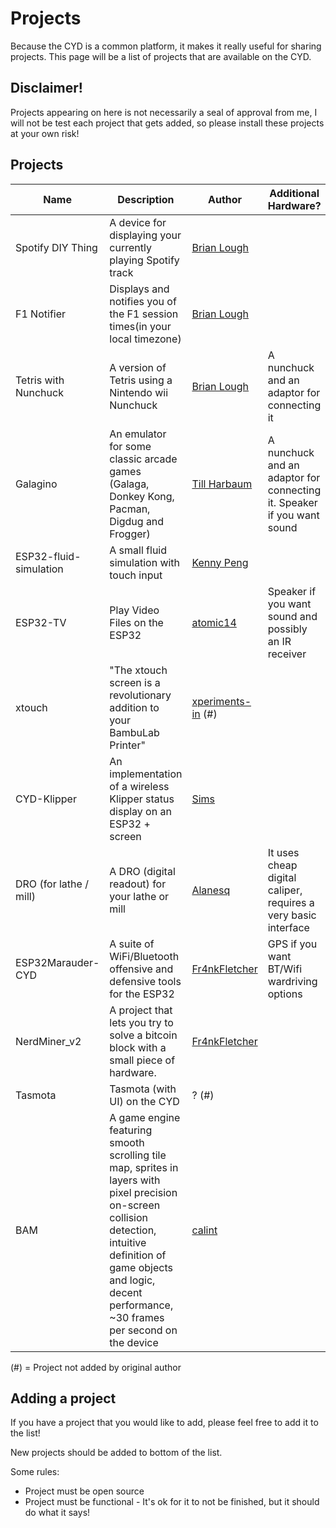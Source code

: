 # Projects

Because the CYD is a common platform, it makes it really useful for sharing projects. This page will be a list of projects that are available on the CYD.

## Disclaimer!

Projects appearing on here is not necessarily a seal of approval from me, I will not be test each project that gets added, so please install these projects at your own risk!

## Projects

| Name                   | Description                                                                                 | Author                                                 | Additional Hardware?                                                   | Project Page                                                       | WebFlash                                                                 |
| ---------------------- | ------------------------------------------------------------------------------------------- | ------------------------------------------------------ | ---------------------------------------------------------------------- | ------------------------------------------------------------------ | ------------------------------------------------------------------------ |
| Spotify DIY Thing      | A device for displaying your currently playing Spotify track                                | [Brian Lough](https://github.com/witnessmenow)         |                                                                        | [Github](https://github.com/witnessmenow/Spotify-Diy-Thing)        | [WebFlash](https://witnessmenow.github.io/Spotify-Diy-Thing/WebFlash/)   |
| F1 Notifier            | Displays and notifies you of the F1 session times(in your local timezone)                   | [Brian Lough](https://github.com/witnessmenow)         |                                                                        | [Github](https://github.com/witnessmenow/F1-Arduino-Notifications) | [WebFlash](https://witnessmenow.github.io/F1-Arduino-Notifications/)     |
| Tetris with Nunchuck   | A version of Tetris using a Nintendo wii Nunchuck                                           | [Brian Lough](https://github.com/witnessmenow)         | A nunchuck and an adaptor for connecting it                            | [Code](/Examples/Projects/TetrisWithNunchuck)                      |                                                                          |
| Galagino               | An emulator for some classic arcade games (Galaga, Donkey Kong, Pacman, Digdug and Frogger) | [Till Harbaum](https://github.com/harbaum)             | A nunchuck and an adaptor for connecting it. Speaker if you want sound | [Github](https://github.com/harbaum/galagino)                      |                                                                          |
| ESP32-fluid-simulation | A small fluid simulation with touch input                                                   | [Kenny Peng](https://github.com/colonelwatch)          |                                                                        | [Github](https://github.com/colonelwatch/ESP32-fluid-simulation)   |                                                                          |
| ESP32-TV               | Play Video Files on the ESP32                                                               | [atomic14](https://github.com/atomic14)                | Speaker if you want sound and possibly an IR receiver                  | [Github](https://github.com/atomic14/esp32-tv)                     |                                                                          |
| xtouch                 | "The xtouch screen is a revolutionary addition to your BambuLab Printer"                    | [xperiments-in](https://github.com/xperiments-in) (\#) |                                                                        | [Github](https://github.com/xperiments-in/xtouch)                  | [Webflash](https://github.com/xperiments-in/xtouch#online-web-installer) |
| CYD-Klipper            | An implementation of a wireless Klipper status display on an ESP32 + screen                 | [Sims](https://github.com/suchmememanyskill)           |                                                                        | [Github](https://github.com/suchmememanyskill/CYD-Klipper)         | [Webflash](https://suchmememanyskill.github.io/CYD-Klipper/)             |
| DRO (for lathe / mill) | A DRO (digital readout) for your lathe or mill                                              | [Alanesq](https://github.com/alanesq)                  | It uses cheap digital caliper, requires a very basic interface         | [Github](https://github.com/alanesq/DRO)                           |                                                                          |
| ESP32Marauder-CYD      | A suite of WiFi/Bluetooth offensive and defensive tools for the ESP32                       | [Fr4nkFletcher](https://github.com/Fr4nkFletcher)      | GPS if you want BT/Wifi wardriving options                             | [Github](https://github.com/Fr4nkFletcher/ESP32-Marauder-Cheap-Yellow-Display)         | [Webflash](https://fr4nkfletcher.github.io/ESP32-Marauder-Cheap-Yellow-Display/flash0.html)             |
| NerdMiner_v2           | A project that lets you try to solve a bitcoin block with a small piece of hardware.        | [Fr4nkFletcher](https://github.com/Fr4nkFletcher)      |                                                                        | [Github](https://github.com/Fr4nkFletcher/NerdMiner_v2-Cheap-Yellow-Display)         | [Webflash](https://fr4nkfletcher.github.io/NerdMiner_v2-Cheap-Yellow-Display/flash.html)             |
| Tasmota                | Tasmota (with UI) on the CYD                                                                | ? (\#)                                                 |                                                                        | [Templates](https://templates.blakadder.com/sunton_ESP32-2432S028.html) | [Webflash](https://tasmota.github.io/install/)                      |
| BAM | A game engine featuring smooth scrolling tile map, sprites in layers with pixel precision on-screen collision detection, intuitive definition of game objects and logic, decent performance, ~30 frames per second on the device | [calint](https://github.com/calint) | | [Github](https://github.com/calint/bam) | |

(\#) = Project not added by original author

## Adding a project

If you have a project that you would like to add, please feel free to add it to the list!

New projects should be added to bottom of the list.

Some rules:

- Project must be open source
- Project must be functional - It's ok for it to not be finished, but it should do what it says!
